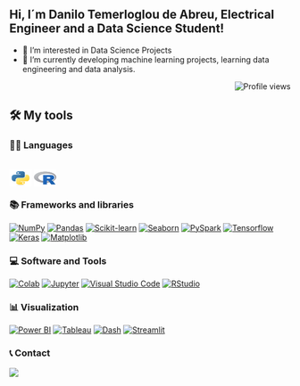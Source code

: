 ## Hi, I´m Danilo Temerloglou de Abreu, Electrical Engineer and a Data Science Student!

- 👀 I’m interested in Data Science Projects
- 🌱 I’m currently developing machine learning projects, learning data engineering and data analysis.

 
 <!--<img src="https://komarev.com/ghpvc/?username=I-am-vishalmaurya&label=Profile%20Views&color=0e75b6&style=flat" align='right' alt="vishalmaurya" />-->
 <img src="https://komarev.com/ghpvc/?username=DaniloTAbreu&style=flat-square" alt="Profile views" align='right'/> <a href="https://github.com/DaniloTAbreu"> </a> 
<br/>

<!---
DaniloTAbreu/DaniloTAbreu is a ✨ special ✨ repository because its `README.md` (this file) appears on your GitHub profile.
You can click the Preview link to take a look at your changes.
--->


## 🛠️ My tools

### 👨‍💻 Languages 

<div style="display: inline_block"><br>
  <img align="center" alt="Rafa-Python" height="30" width="40" src="https://raw.githubusercontent.com/devicons/devicon/master/icons/python/python-original.svg">
  <img align="center" alt="Rafa-r" height="30" width="40" src="https://raw.githubusercontent.com/devicons/devicon/master/icons/r/r-original.svg">
  
</div>

  
 ### :books: Frameworks and libraries 

<p>
    <a href="#"><img alt="NumPy" src="https://img.shields.io/badge/Numpy%20-%23013243.svg?logo=numpy&logoColor=white"></a>
    <a href="#"><img alt="Pandas" src="https://img.shields.io/badge/Pandas%20-%23150458.svg?logo=pandas&logoColor=white"></a>
    <a href="#"><img alt="Scikit-learn" src="https://img.shields.io/badge/Scikit--learn-F7931E.svg?logo=scikit-learn&logoColor=white"></a>
    <a href="#"><img alt="Seaborn" src="https://img.shields.io/badge/Seaborn%20-%23013243.svg?logo=seaborn&logoColor=white"></a>
    <a href="#"><img alt="PySpark" src="https://img.shields.io/badge/PySpark-E25A1C.svg?logo=apache-spark&logoColor=white"></a>
    <a href="#"><img alt="Tensorflow" src="https://img.shields.io/badge/TensorFlow-%23FF6F00.svg?logo=TensorFlow&logoColor=white"></a>
    <a href="#"><img alt="Keras" src="https://img.shields.io/badge/Keras-%23D00000.svg?logo=Keras&logoColor=white"></a>
    <a href="#"><img alt="Matplotlib" src="https://img.shields.io/badge/Matplotlib-3776AB.svg?logo=matplotlib&logoColor=white"></a>

 
</p>

### 💻 Software and Tools

<p>
    <a href="#"><img alt="Colab" src="https://img.shields.io/badge/Colab-00b56a.svg?logo=google-colab&logoColor=white"></a>
    <a href="#"><img alt="Jupyter" src="https://img.shields.io/badge/Jupyter-%23F37626.svg?logo=Jupyter&logoColor=white"></a>
    <a href="#"><img alt="Visual Studio Code" src="https://img.shields.io/badge/Visual%20Studio%20Code-0078D4.svg?logo=visual-studio-code&logoColor=white"></a>
    <a href="#"><img alt="RStudio" src="https://img.shields.io/badge/RStudio-75AADB.svg?logo=rstudio&logoColor=white"></a>
    
</p>

### 📊 Visualization

<p>
    <a href="#"><img alt="Power BI" src="https://img.shields.io/badge/Power%20BI-F2C811.svg?logo=power-bi&logoColor=white"></a>
    <a href="#"><img alt="Tableau" src="https://img.shields.io/badge/Tableau-E97627.svg?logo=tableau&logoColor=white"></a>
    <a href="#"><img alt="Dash" src="https://img.shields.io/badge/Dash-3E4E88.svg?logo=plotly&logoColor=white"></a>
    <a href="#"><img alt="Streamlit" src="https://img.shields.io/badge/Streamlit-FF4B4B.svg?logo=streamlit&logoColor=white"></a>  
    
</p>

 ### 📞 Contact
<div> 
  <a href="https://www.linkedin.com/in/danilo-temerloglou-de-abreu-27182950" target="_blank"><img src="https://img.shields.io/badge/-LinkedIn-%230077B5?style=for-the-badge&logo=linkedin&logoColor=white" target="_blank"></a> 
  
</div>
